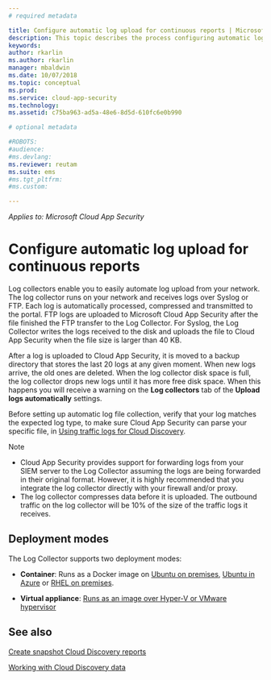 ```yaml
---
# required metadata

title: Configure automatic log upload for continuous reports | Microsoft Docs
description: This topic describes the process configuring automatic log upload for continuous reports in Cloud App Security .
keywords:
author: rkarlin
ms.author: rkarlin
manager: mbaldwin
ms.date: 10/07/2018
ms.topic: conceptual
ms.prod:
ms.service: cloud-app-security
ms.technology:
ms.assetid: c75ba963-ad5a-48e6-8d5d-610fc6e0b990

# optional metadata

#ROBOTS:
#audience:
#ms.devlang:
ms.reviewer: reutam
ms.suite: ems
#ms.tgt_pltfrm:
#ms.custom:

---
```


*Applies to: Microsoft Cloud App Security*


# Configure automatic log upload for continuous reports


Log collectors enable you to easily automate log upload from your network. The log collector runs on your network and receives logs over Syslog or FTP. Each log is automatically processed, compressed and transmitted to the portal. FTP
logs are uploaded to Microsoft Cloud App Security after the file finished the FTP transfer to the Log Collector.  For Syslog, the Log Collector writes the logs received to the disk and uploads the file to Cloud App Security when the file size is larger than 40 KB. 

After a log is uploaded to Cloud App Security, it is moved to a backup directory that stores the last 20 logs at any given moment. When new logs arrive, the old ones are deleted. When the log collector disk space is full, the log collector drops new logs until it has more free disk space. When this happens you will receive a warning on the **Log collectors** tab of the **Upload logs automatically** settings.

Before setting up automatic log file collection, verify that your log matches the expected log type, to make sure Cloud App Security can parse your specific file, in [Using traffic logs for Cloud Discovery](create-snampshot-cloud-discovery-reports.md#log-format).


> [!NOTE]
>-  Cloud App Security provides support for forwarding logs from your SIEM server to the Log Collector assuming the logs are being forwarded in their original format. However, it is highly recommended that you integrate the log collector directly with your firewall and/or proxy.
>- The log collector compresses data before it is uploaded. The outbound traffic on the log collector will be 10% of the size of the traffic logs it receives. 

## Deployment modes

The Log Collector supports two deployment modes:

-   **Container**: Runs as a Docker image on [Ubuntu on premises](discovery-docker-ubuntu.md), [Ubuntu in Azure](discovery-docker-ubuntu-azure.md) or [RHEL on premises](discovery-docker-ubuntu.md). 

-   **Virtual appliance**:  [Runs as an image over Hyper-V or VMware hypervisor](configure-automatic-log-upload-for-continuous-reports.md)




## See also
 
[Create snapshot Cloud Discovery reports](create-snapshot-cloud-discovery-reports.md)

[Working with Cloud Discovery data](working-with-cloud-discovery-data.md)

